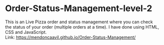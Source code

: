 # Order-Status-Management-level-2
This is an Live Pizza order and status management  where you can check the status of your order (multiple orders at a time). I have done using HTML, CSS and JavaScript. <br />
Link: https://mendoncaavil.github.io/Order-Status-Management/


 
